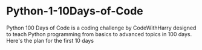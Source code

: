 # Python-1-10Days-of-Code
Python 100 Days of Code is a coding challenge by CodeWithHarry designed to teach Python programming from basics to advanced topics in 100 days. Here's the plan for the first 10 days
